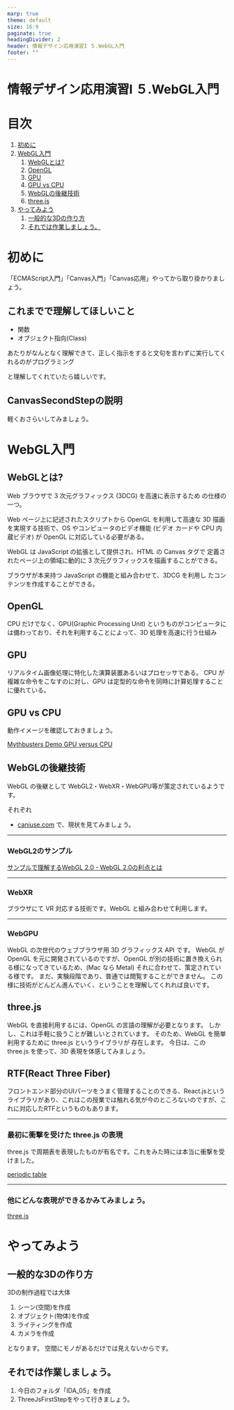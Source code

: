 ```yaml
---
marp: true
theme: default
size: 16:9
paginate: true
headingDivider: 2
header: 情報デザイン応用演習I ５.WebGL入門
footer: ""
---
```


# 情報デザイン応用演習I ５.WebGL入門<!-- omit in toc -->

# 目次<!-- omit in toc -->

1. [初めに](#初めに)
2. [WebGL入門](#webgl入門)
   1. [WebGLとは?](#webglとは)
   2. [OpenGL](#opengl)
   3. [GPU](#gpu)
   4. [GPU vs CPU](#gpu-vs-cpu)
   5. [WebGLの後継技術](#webglの後継技術)
   6. [three.js](#threejs)
3. [やってみよう](#やってみよう)
   1. [一般的な3Dの作り方](#一般的な3dの作り方)
   2. [それでは作業しましょう。](#それでは作業しましょう)



# 初めに

「ECMAScript入門」「Canvas入門」「Canvas応用」やってから取り掛かりましょう。

## これまでで理解してほしいこと<!-- omit in toc -->
- 関数
- オブジェクト指向(Class)

あたりがなんとなく理解できて、正しく指示をすると文句を言わずに実行してくれるのがプログラミング

と理解してくれていたら嬉しいです。

## CanvasSecondStepの説明<!-- omit in toc -->

軽くおさらいしてみましょう。

# WebGL入門

## WebGLとは?
Web ブラウザで 3 次元グラフィックス (3DCG) を高速に表示するため の仕様の一つ。

Web ページ上に記述されたスクリプトから OpenGL を利用して高速な 3D 描画を実現する技術で、OS やコンピュータのビデオ機能 (ビデオ カードや CPU 内蔵ビデオ) が OpenGL に対応している必要がある。

WebGL は JavaScript の拡張として提供され、HTML の Canvas タグで 定義されたページ上の領域に動的に 3 次元グラフィックスを描画することができる。

ブラウザが本来持つ JavaScript の機能と組み合わせて、3DCG を利用し たコンテンツを作成することができる。


## OpenGL

CPU だけでなく、GPU(Graphic Processing Unit) というものがコンピュータには備わっており、それを利用することによって、3D 処理を高速に行う仕組み

## GPU
リアルタイム画像処理に特化した演算装置あるいはプロセッサである。
CPU が複雑な命令をこなすのに対し、GPU は定型的な命令を同時に計算処理することに優れている。

## GPU vs CPU
動作イメージを確認しておきましょう。

[Mythbusters Demo GPU versus CPU](https://www.youtube.com/watch?v=-P28LKWTzrI)

## WebGLの後継技術
WebGL の後継として WebGL2・WebXR・WebGPU等が策定されているようです。

それぞれ
- [caniuse.com](https://caniuse.com/)
で、現状を見てみましょう。

---
### WebGL2のサンプル
[サンプルで理解するWebGL 2.0 - WebGL 2.0の利点とは](https://ics.media/entry/16060/)

---
### WebXR
ブラウザにて VR 対応する技術です。WebGL と組み合わせて利用します。

---
### WebGPU
WebGL の次世代のウェブブラウザ用 3D グラフィックス API です。
WebGL が OpenGL を元に開発されているのですが、OpenGL が別の技術に置き換えられる様になってきているため、(Mac なら Metal) それに合わせて、策定されている様です。
まだ、実験段階であり、普通では閲覧することができません。
この様に技術がどんどん進んでいく、ということを理解してくれれば良いです。

## three.js
WebGL を直接利用するには、OpenGL の言語の理解が必要となります。 しかし、これは手軽に扱うことが難しいとされています。
そのため、WebGL を簡単利用するために three.js というライブラリが 存在します。
今日は、この three.js を使って、3D 表現を体感してみましょう。

## RTF(React Three Fiber)
フロントエンド部分のUIパーツをうまく管理することのできる、React.jsというライブラリがあり、これはこの授業では触れる気が今のところないのですが、これに対応したRTFというものもあります。


---
### 最初に衝撃を受けた three.js の表現
three.js で周期表を表現したものが有名です。これをみた時には本当に衝撃を受けました。

[periodic table](https://threejs.org/examples/css3d_periodictable.html)

---
### 他にどんな表現ができるかみてみましょう。

[three.js](https://threejs.org/)

# やってみよう
## 一般的な3Dの作り方
3Dの制作過程では大体
1. シーン(空間)を作成
2. オブジェクト(物体)を作成
3. ライティングを作成
4. カメラを作成

となります。
空間にモノがあるだけでは見えないからです。

## それでは作業しましょう。
1. 今日のフォルダ「IDA_05」を作成
2. ThreeJsFirstStepをやって行きましょう。

